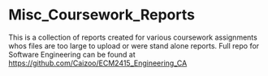 # Misc_Coursework_Reports
This is a collection of reports created for various coursework assignments whos files are too large to upload or were stand alone reports.
Full repo for Software Engineering can be found at https://github.com/Caizoo/ECM2415_Engineering_CA
